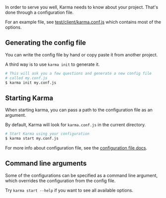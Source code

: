 In order to serve you well, Karma needs to know about your
project. That's done through a configuration file.

For an example file, see [test/client/karma.conf.js]
which contains most of the options.

## Generating the config file
You can write the config file by hand or copy paste it from another project.

A third way is to use `karma init` to generate it.
```bash
# This will ask you a few questions and generate a new config file
# called my.conf.js
$ karma init my.conf.js
```

## Starting Karma
When starting karma, you can pass a path to the configuration file as an argument.

By default, Karma will look for `karma.conf.js` in the current directory.
```bash
# Start Karma using your configuration
$ karma start my.conf.js
```
For more info about configuration file, see the [configuration file docs].

## Command line arguments
Some of the configurations can be specified as a command line argument, which
overrides the configuration from the config file.

Try `karma start --help` if you want to see all available options.


[test/client/karma.conf.js]: https://github.com/karma-runner/karma/blob/master/test/client/karma.conf.js
[configuration file docs]: configuration_file.html
